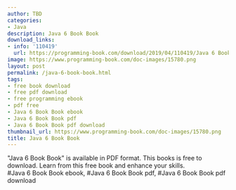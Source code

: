 ```yaml
---
author: TBD
categories:
- Java
description: Java 6 Book Book
download_links:
- info: '110419'
  url: https://programming-book.com/download/2019/04/110419/Java 6 Book.pdf
image: https://www.programming-book.com/doc-images/15780.png
layout: post
permalink: /java-6-book-book.html
tags:
- free book download
- free pdf download
- free programming ebook
- pdf free
- Java 6 Book Book ebook
- Java 6 Book Book pdf
- Java 6 Book Book pdf download
thumbnail_url: https://www.programming-book.com/doc-images/15780.png
title: Java 6 Book Book
---
```


 
<div class="item-desc text-justify">
  "Java 6 Book Book" is available in PDF format. This books is free to download. Learn from this free book and enhance your skills.
  <br>
  #Java 6 Book Book ebook, #Java 6 Book Book pdf, #Java 6 Book Book pdf download
</div>